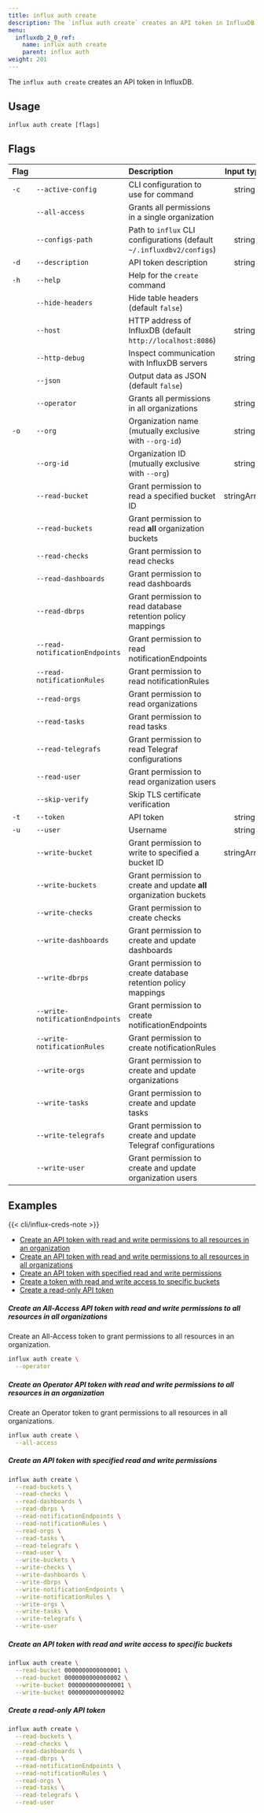 ```yaml
---
title: influx auth create
description: The `influx auth create` creates an API token in InfluxDB.
menu:
  influxdb_2_0_ref:
    name: influx auth create
    parent: influx auth
weight: 201
---
```


The `influx auth create` creates an API token in InfluxDB.

## Usage
```
influx auth create [flags]
```

## Flags
| Flag |                                 | Description                                                           | Input type  | {{< cli/mapped >}}    |
|:-----|:--------------------------------|:----------------------------------------------------------------------|:-----------:|:----------------------|
| `-c` | `--active-config`               | CLI configuration to use for command                                  | string      |                       |
|      | `--all-access`                  | Grants all permissions in a single organization                       |             |                       |
|      | `--configs-path`                | Path to `influx` CLI configurations (default `~/.influxdbv2/configs`) | string      | `INFLUX_CONFIGS_PATH` |
| `-d` | `--description`                 | API token description                                                 | string      |                       |
| `-h` | `--help`                        | Help for the `create` command                                         |             |                       |
|      | `--hide-headers`                | Hide table headers (default `false`)                                  |             | `INFLUX_HIDE_HEADERS` |
|      | `--host`                        | HTTP address of InfluxDB (default `http://localhost:8086`)            | string      | `INFLUX_HOST`         |
|      | `--http-debug`                  | Inspect communication with InfluxDB servers                           | string      |                       |
|      | `--json`                        | Output data as JSON (default `false`)                                 |             | `INFLUX_OUTPUT_JSON`  |
|      | `--operator`                    | Grants all permissions in all organizations                           | string      | `INFLUX_ORG`          |
| `-o` | `--org`                         | Organization name (mutually exclusive with `--org-id`)                | string      | `INFLUX_ORG`          |
|      | `--org-id`                      | Organization ID (mutually exclusive with `--org`)                     | string      | `INFLUX_ORG_ID`       |
|      | `--read-bucket`                 | Grant permission to read a specified bucket ID                        | stringArray |                       |
|      | `--read-buckets`                | Grant permission to read **all** organization buckets                 |             |                       |
|      | `--read-checks`                 | Grant permission to read checks                                       |             |                       |
|      | `--read-dashboards`             | Grant permission to read dashboards                                   |             |                       |
|      | `--read-dbrps`                  | Grant permission to read database retention policy mappings           |             |                       |
|      | `--read-notificationEndpoints`  | Grant permission to read notificationEndpoints                        |             |                       |
|      | `--read-notificationRules`      | Grant permission to read notificationRules                            |             |                       |
|      | `--read-orgs`                   | Grant permission to read organizations                                |             |                       |
|      | `--read-tasks`                  | Grant permission to read tasks                                        |             |                       |
|      | `--read-telegrafs`              | Grant permission to read Telegraf configurations                      |             |                       |
|      | `--read-user`                   | Grant permission to read organization users                           |             |                       |
|      | `--skip-verify`                 | Skip TLS certificate verification                                     |             | `INFLUX_SKIP_VERIFY`  |
| `-t` | `--token`                       | API token                                                             | string      | `INFLUX_TOKEN`        |
| `-u` | `--user`                        | Username                                                              | string      |                       |
|      | `--write-bucket`                | Grant permission to write to specified a bucket ID                    | stringArray |                       |
|      | `--write-buckets`               | Grant permission to create and update **all** organization buckets    |             |                       |
|      | `--write-checks`                | Grant permission to create checks                                     |             |                       |
|      | `--write-dashboards`            | Grant permission to create and update dashboards                      |             |                       |
|      | `--write-dbrps`                 | Grant permission to create database retention policy mappings         |             |                       |
|      | `--write-notificationEndpoints` | Grant permission to create notificationEndpoints                      |             |                       |
|      | `--write-notificationRules`     | Grant permission to create notificationRules                          |             |                       |
|      | `--write-orgs`                  | Grant permission to create and update organizations                   |             |                       |
|      | `--write-tasks`                 | Grant permission to create and update tasks                           |             |                       |
|      | `--write-telegrafs`             | Grant permission to create and update Telegraf configurations         |             |                       |
|      | `--write-user`                  | Grant permission to create and update organization users              |             |                       |

## Examples

{{< cli/influx-creds-note >}}

- [Create an API token with read and write permissions to all resources in an organization](#create-an-api-token-with-read-and-write-permissions-to-all-resources-in-an-organization)
- [Create an API token with read and write permissions to all resources in all organizations](#create-an-api-token-with-read-and-write-permissions-to-all-resources-in-all-organizations)
- [Create an API token with specified read and write permissions](#create-an-api-token-with-specified-read-and-write-permissions)
- [Create a token with read and write access to specific buckets](#create-a-api-token-with-read-and-write-access-to-specific-buckets)
- [Create a read-only API token](#create-a-read-only-authentication-token)

##### Create an All-Access API token with read and write permissions to all resources in all organizations

Create an All-Access token to grant permissions to all resources in an organization.

```sh
influx auth create \
  --operator 
```
##### Create an Operator API token with read and write permissions to all resources in an organization

Create an Operator token to grant permissions to all resources in all organizations.

```sh
influx auth create \
  --all-access 
```

##### Create an API token with specified read and write permissions

```sh
influx auth create \
  --read-buckets \
  --read-checks \
  --read-dashboards \
  --read-dbrps \
  --read-notificationEndpoints \
  --read-notificationRules \
  --read-orgs \
  --read-tasks \
  --read-telegrafs \
  --read-user \
  --write-buckets \
  --write-checks \
  --write-dashboards \
  --write-dbrps \
  --write-notificationEndpoints \
  --write-notificationRules \
  --write-orgs \
  --write-tasks \
  --write-telegrafs \
  --write-user
```

##### Create an API token with read and write access to specific buckets

```sh
influx auth create \
  --read-bucket 0000000000000001 \
  --read-bucket 0000000000000002 \
  --write-bucket 0000000000000001 \
  --write-bucket 0000000000000002
```

##### Create a read-only API token
```sh
influx auth create \
  --read-buckets \
  --read-checks \
  --read-dashboards \
  --read-dbrps \
  --read-notificationEndpoints \
  --read-notificationRules \
  --read-orgs \
  --read-tasks \
  --read-telegrafs \
  --read-user
```
